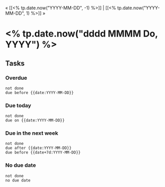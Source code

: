 « [[<% tp.date.now("YYYY-MM-DD", -1) %>]] | [[<% tp.date.now("YYYY-MM-DD", 1) %>]] » 
# <% tp.date.now("dddd MMMM Do, YYYY") %>

## Tasks
### Overdue
```tasks
not done
due before {{date:YYYY-MM-DD}}
```

### Due today
```tasks
not done
due on {{date:YYYY-MM-DD}}
```

### Due in the next week
```tasks
not done
due after {{date:YYYY-MM-DD}}
due before {{date+7d:YYYY-MM-DD}}
```

### No due date
```tasks
not done
no due date
```
